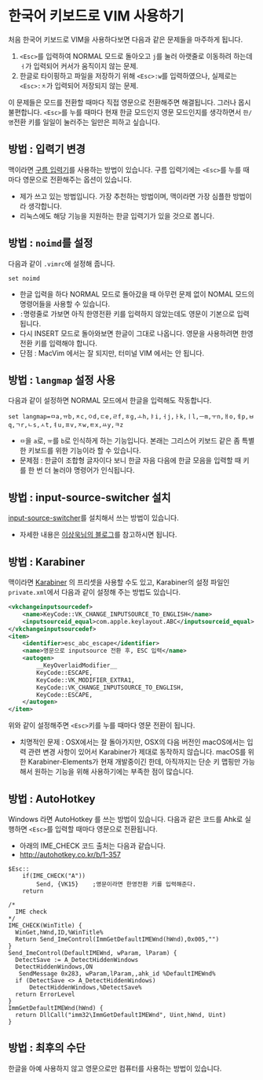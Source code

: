 # 한국어 키보드로 VIM 사용하기

처음 한국어 키보드로 VIM을 사용하다보면 다음과 같은 문제들을 마주하게 됩니다.

1. `<Esc>`를 입력하여 NORMAL 모드로 돌아오고 `j`를 눌러 아랫줄로 이동하려 하는데 `ㅓ`가 입력되어 커서가 움직이지 않는 문제.
1. 한글로 타이핑하고 파일을 저장하기 위해 `<Esc>:w`를 입력하였으나, 실제로는 `<Esc>:ㅈ`가 입력되어 저장되지 않는 문제.

이 문제들은 모드를 전환할 때마다 직접 영문으로 전환해주면 해결됩니다.
그러나 몹시 불편합니다.
`<Esc>`를 누를 때마다 현재 한글 모드인지 영문 모드인지를 생각하면서 `한/영`전환 키를 일일이 눌러주는 일만은 피하고 싶습니다.

## 방법 : 입력기 변경
맥이라면 [구름 입력기](http://gureum.io/)를 사용하는 방법이 있습니다. 구름 입력기에는 `<Esc>`를 누를 때마다 영문으로 전환해주는 옵션이 있습니다.

* 제가 쓰고 있는 방법입니다. 가장 추천하는 방법이며, 맥이라면 가장 심플한 방법이라 생각합니다.
* 리눅스에도 해당 기능을 지원하는 한글 입력기가 있을 것으로 봅니다.

## 방법 : `noimd`를 설정
다음과 같이 `.vimrc`에 설정해 줍니다.

```viml
set noimd
```

* 한글 입력을 하다 NORMAL 모드로 돌아갔을 때 아무런 문제 없이 NOMAL 모드의 명령어들을 사용할 수 있습니다.
* `:`명령줄로 가보면 아직 한영전환 키를 입력하지 않았는데도 영문이 기본으로 입력됩니다.
* 다시 INSERT 모드로 돌아와보면 한글이 그대로 나옵니다. 영문을 사용하려면 한영전환 키를 입력해야 합니다.
* 단점 : MacVim 에서는 잘 되지만, 터미널 VIM 에서는 안 됩니다.

## 방법 : `langmap` 설정 사용
다음과 같이 설정하면 NORMAL 모드에서 한글을 입력해도 작동합니다.

```viml
set langmap=ㅁa,ㅠb,ㅊc,ㅇd,ㄷe,ㄹf,ㅎg,ㅗh,ㅑi,ㅓj,ㅏk,ㅣl,ㅡm,ㅜn,ㅐo,ㅔp,ㅂq,ㄱr,ㄴs,ㅅt,ㅕu,ㅍv,ㅈw,ㅌx,ㅛy,ㅋz
```

* `ㅁ`을 `a`로, `ㅠ`를 `b`로 인식하게 하는 기능입니다. 본래는 그리스어 키보드 같은 좀 특별한 키보드를 위한 기능이라 할 수 있습니다.
* 문제점 : 한글이 조합형 글자이다 보니 한글 자음 다음에 한글 모음을 입력할 때 키를 한 번 더 눌러야 명령어가 인식됩니다.


## 방법 : input-source-switcher 설치
[input-source-switcher](https://github.com/vovkasm/input-source-switcher)를 설치해서 쓰는 방법이 있습니다.

* 자세한 내용은 [이상욱님의 블로그](http://yisangwook.tumblr.com/post/106780445189/vim-insert-mode-keyboard-switch)를 참고하시면 됩니다.

## 방법 : Karabiner
맥이라면 [Karabiner](https://pqrs.org/osx/karabiner/) 의 프리셋을 사용할 수도 있고, Karabiner의 설정 파일인 `private.xml`에서 다음과 같이 설정해 주는 방법도 있습니다.

```xml
<vkchangeinputsourcedef>
    <name>KeyCode::VK_CHANGE_INPUTSOURCE_TO_ENGLISH</name>
    <inputsourceid_equal>com.apple.keylayout.ABC</inputsourceid_equal>
</vkchangeinputsourcedef>
<item>
    <identifier>esc_abc_escape</identifier>
    <name>영문으로 inputsource 전환 후, ESC 입력</name>
    <autogen>
        __KeyOverlaidModifier__
        KeyCode::ESCAPE,
        KeyCode::VK_MODIFIER_EXTRA1,
        KeyCode::VK_CHANGE_INPUTSOURCE_TO_ENGLISH,
        KeyCode::ESCAPE,
    </autogen>
</item>
```
위와 같이 설정해주면 `<Esc>`키를 누를 때마다 영문 전환이 됩니다.

* 치명적인 문제 : OSX에서는 잘 돌아가지만, OSX의 다음 버전인 macOS에서는 입력 관련 변경 사항이 있어서 Karabiner가 제대로 동작하지 않습니다.
macOS를 위한 Karabiner-Elements가 현재 개발중이긴 한데, 아직까지는 단순 키 맵핑만 가능해서 원하는 기능을 위해 사용하기에는 부족한 점이 많습니다.

## 방법 : AutoHotkey
Windows 라면 AutoHotkey 를 쓰는 방법이 있습니다. 다음과 같은 코드를 Ahk로 실행하면 `<Esc>`를 입력할 때마다 영문으로 전환됩니다.
* 아래의 IME_CHECK 코드 출처는 다음과 같습니다.
* http://autohotkey.co.kr/b/1-357

```autohotkey
$Esc::
    if(IME_CHECK("A"))
        Send, {VK15}    ;영문이라면 한영전환 키를 입력해준다.
    return

/*
  IME check 
*/
IME_CHECK(WinTitle) {
  WinGet,hWnd,ID,%WinTitle%
  Return Send_ImeControl(ImmGetDefaultIMEWnd(hWnd),0x005,"")
}
Send_ImeControl(DefaultIMEWnd, wParam, lParam) {
  DetectSave := A_DetectHiddenWindows
  DetectHiddenWindows,ON
   SendMessage 0x283, wParam,lParam,,ahk_id %DefaultIMEWnd%
  if (DetectSave <> A_DetectHiddenWindows)
      DetectHiddenWindows,%DetectSave%
  return ErrorLevel
}
ImmGetDefaultIMEWnd(hWnd) {
  return DllCall("imm32\ImmGetDefaultIMEWnd", Uint,hWnd, Uint)
}
```

## 방법 : 최후의 수단
한글을 아예 사용하지 않고 영문으로만 컴퓨터를 사용하는 방법이 있습니다.

